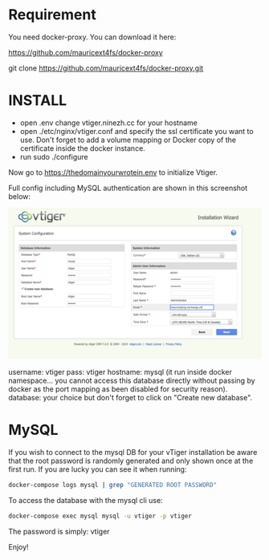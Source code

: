 # Requirement

You need docker-proxy. You can download it here:

https://github.com/mauricext4fs/docker-proxy

git clone https://github.com/mauricext4fs/docker-proxy.git

# INSTALL

- open .env change vtiger.ninezh.cc for your hostname
- open ./etc/nginx/vtiger.conf and specify the ssl certificate
  you want to use. Don't forget to add a volume mapping or 
  Docker copy of the certificate inside the docker instance.
- run sudo ./configure

Now go to https://thedomainyourwrotein.env
to initialize Vtiger.

Full config including MySQL authentication  are shown 
in this screenshot below:

<img src="assets/img/setup_screenshot.png">

username: vtiger
pass: vtiger
hostname: mysql (it run inside docker namespace... you cannot access 
	  this database directly without passing by docker as the port
	  mapping as been disabled for security reason).
database: your choice but don't forget to click on "Create new database".

# MySQL

If you wish to connect to the mysql DB for your vTiger installation be aware that the root password 
is randomly generated and only shown once at the first run. If you are lucky you can see it when 
running: 

```sh
docker-compose logs mysql | grep "GENERATED ROOT PASSWORD"
```

To access the database with the mysql cli use:

```sh
docker-compose exec mysql mysql -u vtiger -p vtiger
```
The password is simply: vtiger


Enjoy!

